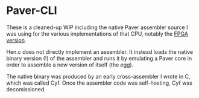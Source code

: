 # Paver-CLI

These is a cleaned-up WIP including the native Paver assembler source I was using for the various implementations of that CPU, notably the [FPGA version](https://github.com/Dosflange/Paver).

Hen.c does not directly implement an assembler. It instead loads the native binary version (!) of the assembler and runs it by emulating a Paver core in order to assemble a new version of itself (the egg).

The native binary was produced by an early cross-assembler I wrote in C, which was called Cyf. Once the assembler code was self-hosting, Cyf was decomissioned. 
